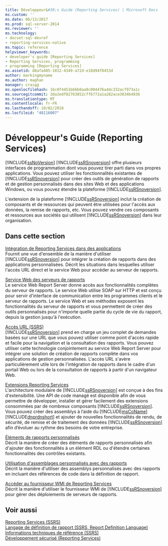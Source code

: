 ```yaml
---
title: Développeur&#39;s Guide (Reporting Services) | Microsoft Docs
ms.custom: ''
ms.date: 06/13/2017
ms.prod: sql-server-2014
ms.reviewer: ''
ms.technology:
- docset-sql-devref
- reporting-services-native
ms.topic: reference
helpviewer_keywords:
- developer's guide [Reporting Services]
- Reporting Services, programming
- programming [Reporting Services]
ms.assetid: d8afa405-1012-4349-a72d-e10d94f8453d
author: markingmyname
ms.author: maghan
manager: craigg
ms.openlocfilehash: 16c0f4451b66b0aa0c004476a4dc332acf973a1c
ms.sourcegitcommit: 3da2edf82763852cff6772a1a282ace3034b4936
ms.translationtype: MT
ms.contentlocale: fr-FR
ms.lasthandoff: 10/02/2018
ms.locfileid: "48116007"
---
```

# <a name="developer39s-guide-reporting-services"></a>Développeur&#39;s Guide (Reporting Services)
  [!INCLUDE[ssNoVersion](../includes/ssnoversion-md.md)] [!INCLUDE[ssRSnoversion](../includes/ssrsnoversion-md.md)] offre plusieurs interfaces de programmation dont vous pouvez tirer parti dans vos propres applications. Vous pouvez utiliser les fonctionnalités existantes de [!INCLUDE[ssRSnoversion](../includes/ssrsnoversion-md.md)] pour créer des outils de génération de rapports et de gestion personnalisés dans des sites Web et des applications Windows, ou vous pouvez étendre la plateforme [!INCLUDE[ssRSnoversion](../includes/ssrsnoversion-md.md)].  
  
 L'extension de la plateforme [!INCLUDE[ssRSnoversion](../includes/ssrsnoversion-md.md)] inclut la création de composants et de ressources qui peuvent être utilisées pour l'accès aux données, la remise de rapports, etc. Vous pouvez vendre ces composants et ressources aux sociétés qui utilisent [!INCLUDE[ssRSnoversion](../includes/ssrsnoversion-md.md)] dans leur organisation.  
  
## <a name="in-this-section"></a>Dans cette section  
 [Intégration de Reporting Services dans des applications](application-integration/integrating-reporting-services-into-applications.md)  
 Fournit une vue d'ensemble de la manière d'utiliser [!INCLUDE[ssRSnoversion](../includes/ssrsnoversion-md.md)] pour intégrer la création de rapports dans des applications personnalisées. Décrit les situations dans lesquelles utiliser l'accès URL direct et le service Web pour accéder au serveur de rapports.  
  
 [Service Web des serveurs de rapports](report-server-web-service/report-server-web-service.md)  
 Le service Web Report Server donne accès aux fonctionnalités complètes du serveur de rapports. Le service Web utilise SOAP sur HTTP et est conçu pour servir d'interface de communication entre les programmes clients et le serveur de rapports. Le service Web et ses méthodes exposent les fonctionnalités du serveur de rapports et vous permettent de créer des outils personnalisés pour n'importe quelle partie du cycle de vie du rapport, depuis la gestion jusqu'à l'exécution.  
  
 [Accès URL &#40;SSRS&#41;](url-access-ssrs.md)  
 [!INCLUDE[ssRSnoversion](../includes/ssrsnoversion-md.md)] prend en charge un jeu complet de demandes basées sur une URL que vous pouvez utiliser comme point d'accès rapide et facile pour la navigation et la consultation des rapports. Vous pouvez utiliser cette technologie conjointement au service Web Report Server pour intégrer une solution de création de rapports complète dans vos applications de gestion personnalisées. L'accès URL s'avère particulièrement utile lors de l'intégration de rapports dans le cadre d'un portail Web ou lors de la consultation de rapports à partir d'un navigateur Web.  
  
 [Extensions Reporting Services](extensions/reporting-services-extensions.md)  
 L'architecture modulaire de [!INCLUDE[ssRSnoversion](../includes/ssrsnoversion-md.md)] est conçue à des fins d'extensibilité. Une API de code managé est disponible afin de vous permettre de développer, installer et gérer facilement des extensions consommées par de nombreux composants [!INCLUDE[ssRSnoversion](../includes/ssrsnoversion-md.md)]. Vous pouvez créer des assemblys à l’aide du [!INCLUDE[msCoName](../includes/msconame-md.md)] [!INCLUDE[dnprdnshort](../includes/dnprdnshort-md.md)] et ajouter de nouvelles fonctionnalités de rendu, de sécurité, de remise et de traitement des données [!INCLUDE[ssRSnoversion](../includes/ssrsnoversion-md.md)] afin d’évoluer au rythme des besoins de votre entreprise.  
  
 [Éléments de rapports personnalisés](custom-report-items/custom-report-items.md)  
 Décrit la manière de créer des éléments de rapports personnalisés afin d'ajouter des fonctionnalités à un élément RDL ou d'étendre certaines fonctionnalités des contrôles existants.  
  
 [Utilisation d'assemblages personnalisés avec des rapports](custom-assemblies/using-custom-assemblies-with-reports.md)  
 Décrit la manière d'utiliser des assemblys personnalisés avec des rapports en incluant des références de code dans la définition de rapport.  
  
 [Accéder au fournisseur WMI de Reporting Services](tools/access-the-reporting-services-wmi-provider.md)  
 Décrit la manière d'utiliser le fournisseur WMI de [!INCLUDE[ssRSnoversion](../includes/ssrsnoversion-md.md)] pour gérer des déploiements de serveurs de rapports.  
  
## <a name="see-also"></a>Voir aussi  
 [Reporting Services &#40;SSRS&#41;](create-deploy-and-manage-mobile-and-paginated-reports.md)   
 [Langage de définition de rapport &#40;SSRS, Report Definition Language&#41;](reports/report-definition-language-ssrs.md)   
 [Informations techniques de référence &#40;SSRS&#41;](technical-reference-ssrs.md)   
 [Développement sécurisé &#40;Reporting Services&#41;](extensions/secure-development/secure-development-reporting-services.md)  
  
  

